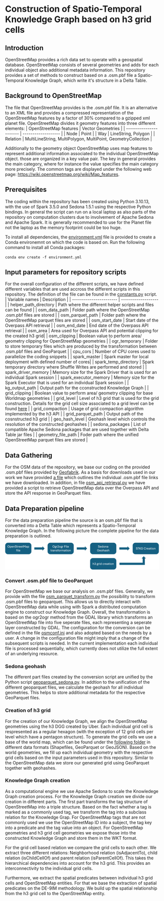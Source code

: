 # Construction of Spatio-Temporal Knowledge Graph based on h3 grid cells
## Introduction
OpenStreetMap provides a rich data set to operate with a geospatial database. OpenStreetMap consists of several geometries and adds for each individual object also additional metadata information. This repository provides a set of methods to construct based on a .osm.pbf file a Spatio-Temporal Knowledge Graph, which write it's structure in a Delta Table.

## Background to OpenStreetMap
The file that OpenStreetMap provides is the .osm.pbf file. It is an alternative to an XML file and provides a compressed representation of the OpenStreetMap features by a factor of 30% compared to a gzipped xml planet file. OpenStreetMap divides it geometry features into three different elements:
| OpenStreetMap features  | Vector Geometries   |
| ----------------------- | ------------------- |
| Node                    | Point               |
| Way                     | LineString, Polygon |
| Relation                | MultiLineString, MultiPolygon, MultiPoint, GeometryCollection |

Additionally to the geometry object OpenStreetMap uses map features to represent additional information associated to the individual OpenStreetMap object. those are organized in a key value pair. The key in general provides the main category, where for instance the value specifies the main category more precisely. The common tags are displayed under the following web page: https://wiki.openstreetmap.org/wiki/Map_features.
## Prerequisites
The coding within the repository has been created using Python 3.10.13, with the use of Spark 3.5.0 and Sedona 1.5.1 using the respective Python bindings. In general the script can run on a local laptop as also parts of the repository on computation clusters due to involvement of Apache Sedona and Apache Spark. It is generally recommended to use for the Planet file not the laptop as the memory footprint could be too huge.

To install all dependencies, the [environment.yml](environment.yml) file is provided to create a Conda environemnt on which the code is based on. Run the following command to install all Conda packages:

``conda env create -f environment.yml``

## Input parameters for repository scripts
For the overall configuration of the different scripts, we have defined different variables that are used accross the different scripts in this repository. The definition of the file can be found in the [constants.py](helper/constants.py) script.
| Variable names          | Description         |
| ----------------------- | ------------------- |
| helper_path_directory   | Path where the different helper scripts and files can be found                     |
| osm_data_path           | Folder path where the OpenStreetMap .osm.pbf files are stored |
| osm_parquet_path        | Folder path where the OpenStreetMap parquet files are stored |
| osm_start_date          | Start date of the Overpass API retrieval |
| osm_end_date            | End date of the Overpass API retrieval |
| osm_area                | Area used for Overpass API and potential clipping for the created h3 grid|
| osm_clipping            | Boolean value to perform area/ geometry clipping for OpenStreetMap geometries |
| ogr_temporary           | Folder to store temporary files which are produced by the transformation between .osm.pbf files and GeoParquet |
| cpu_cors                | Number of CPU cores used to parallelize the coding snippets |
| spark_master            | Spark master for local deployment with defined number of cores|
| spark_temp_directory    | Spark temporary directory where Shuffle Writes are performed and stored |
| spark_driver_memory     | Memory size for the Spark Driver that is used for an individual Spark session |
| spark_executor_memory   | Memory size for the Spark Executor that is used for an individual Spark session |
| kg_output_path          | Output path for the cconstructed Knowledge Graph |
| grid_clipping           | Boolean value to perform area/ geometry clipping for base Worldmap geometries |
| grid_level              | Level of h3 grid that is used for the grid construction. Details for the grid cell size associated to a grid level can be found [here](https://h3geo.org/docs/core-library/restable) |
| grid_compaction         | Usage of grid compaction algorithm implemented by the h3 API |
| grid_parquet_path       | Output path of the cosnstructed h3 grid  |
| geo_hash_level          | Geohash level which controls the resolution of the constructed geohashes |
| sedona_packages         | List of compatible Apache Sedona packages that are used together with Delta Table jar files |
| geometry_file_path      | Foder path where the unified OpenStreetMap parquet files are stored |
## Data Gathering
For the OSM data of the repository, we base our coding on the provided .osm.pbf files provided by [Geofabrik](https://www.geofabrik.de/data/download.html). As a basis for downloads used in our work we have provided [a file](https://zenodo.org/records/10798949) which outlines the individual .osm.pbf file links we have downloaded. In addition, in file [osm_api_retrieval.py](data_gathering/osm_api_retrieval.py) we have provided a script to retrieve OpenStreetMap data over the Overpass API and store the API response in GeoParquet files.
## Data Preparation pipeline
For the data preparation pipeline the source is an osm.pbf file that is converted into a Delta Table which represents a Spatio-Temporal Knowledge Graph. In the following picture the complete pipeline for the data preparation is outlined.

![Data Preparation pipline](img/DataPrep.png)

### Convert .osm.pbf file to GeoParquet
For OpenStreetMap we base our analysis on .osm.pbf files. Generally, we provide with the file [osm_parquet_transform.py](data_gathering/osm_parquet_transform.py) the possibility to transform .osm.pbf files to geoparquet. This allows us to directly interact with OpenStreetMap data while using with Spark a distributed computation engine to construct our Knowledge Graph. Overall, the transformation is based on the ogr2ogr method from the GDAL library which transforms an OpenStreetMap file into five seperate files, each representing a seperate layer constructed by GDAL. The configuration for the conversion can be defined in the file [osmconf.ini](helper/osmconf.ini) and also adopted based on the needs by a user. A change in the configuration file might imply that a change of the subsequent scripts is needed. In the current implementation each individual file is processed sequentially, which currently does not utilize the full extent of an underlying resource.
### Sedona geohash
The different part files created by the conversion script are unified by the Python script [geoparquet_sedona.py](data_preparation/geoparquet_sedona.py). In addtion to the unification of the different geoparquet files, we calculate the geohash for all individual geometries. This helps to store additional metadata for the respective GeoParquet files.
### Creation of h3 grid
For the creation of our Knowledge Graph, we align the OpenStreetMap geometries using the h3 DGG created by Uber. Each individual grid cell is respresented as a regular hexagon (with the exception of 12 grid cells per level which have a pentagon structure). To generate the grid cells we use a base of the world map, which can be found under the [following folder](helper/worlddata/) in different data formats (Shapefiles, GeoParquet or GeoJSON). Based on the world geometries, we fill up each individual geometry with the respective grid cells based on the input parameters used in this repository. Similar to the OpenStreetMap data we store our generated grid using GeoParquet together with geohashes.
### Knowledge Graph creation
As a computational engine we use Apache Sedona to scale the Knowledege Graph creation process. For the Knowledge Graph creation we divide our creation in different parts. The first part transforms the tag structure of OpenStreetMap into a triple structure. Based on the fact whether a tag is marked as a commonly used tag, we transform the tag into a subclass relation for the Knowledge Grap. For OpenStreetMap tags that are not commonly used we use the OpenStreetMap ID into a subject, the tag key into a predicate and the tag value into an object. For OpenStreetMap geometries and h3 grid cell geometries we expose those into the constructed Knowledge Graph and store them in the WKT format.

For the grid cell based relation we compare the grid cells to each other. We extract three different relations: Neighborhood relation (isAdjacentTo), child relation (isChildCellOf) and parent relation (isParentCellOf). This takes the hierarchical dependencies into account for the h3 grid. This provides an interconnectivity to the individual grid cells.

Furthermore, we extract the spatial predicates between individual h3 grid cells and OpenStreetMap entities. For that we base the extraction of spatial predicates on the DE-9IM methodology. We build up the spatial relationship from the h3 grid cell to the OpenStreetMap entity.
